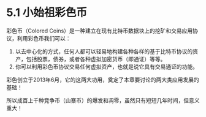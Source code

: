 # 5.1 小始祖彩色币

彩色币（Colored Coins）是一种建立在现有比特币数据块上的挖矿和交易应用协议，利用彩色币我们可以：

1. 以去中心化的方式，任何人都可以轻易地构建各种各样的基于比特币协议的资产，包括股票，债券，或者各种虚拟加密货币（即通证）等等。
2. 你可以利用彩色币协议交易任何虚拟资产，也就是说它具有交易通证的功能。

彩色创立于2013年6月，它的这两大功用，奠定了本章要讨论的两大类应用发展的基础！

所以成百上千种竞争币（山寨币）的爆发和凋零，虽然只有短短几年时间，但意义重大！

